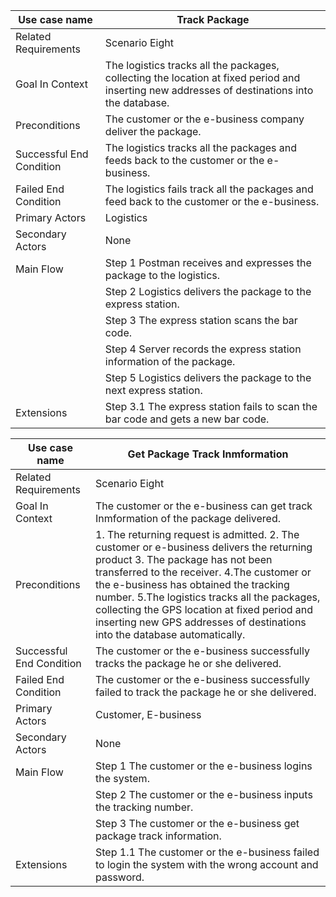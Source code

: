 | Use case name            | Track Package                            |
| ------------------------ | ---------------------------------------- |
| Related Requirements     | Scenario Eight                           |
| Goal In Context          | The logistics tracks all the packages, collecting the location at fixed period and inserting new addresses of destinations into the database. |
| Preconditions            | The customer or the e-business company deliver the package. |
| Successful End Condition | The logistics tracks all the packages and feeds back to the customer or the e-business. |
| Failed End Condition     | The logistics fails track all the packages and feed back to the customer or the e-business. |
| Primary Actors           | Logistics                                |
| Secondary Actors         | None                                     |
| Main Flow                | Step 1 Postman receives and expresses the package to the logistics. |
|                          | Step 2 Logistics delivers the package to the express station. |
|                          | Step 3 The express station  scans the bar code. |
|                          | Step 4 Server records the express station information of the package. |
|                          | Step 5 Logistics delivers the package to the next express station. |
| Extensions               | Step 3.1 The express station  fails to scan the bar code and gets a new bar code. |

 

| Use case name            | Get Package Track Inmformation           |
| ------------------------ | ---------------------------------------- |
| Related Requirements     | Scenario Eight                           |
| Goal In Context          | The customer or the e-business can get track Inmformation of the package delivered. |
| Preconditions            | 1. The returning request is admitted. 2. The customer or e-business delivers the returning product 3. The package has not been transferred to the receiver. 4.The customer or the e-business has obtained the tracking number. 5.The logistics tracks all the packages, collecting the GPS location at fixed period and inserting new GPS addresses of destinations into the database automatically. |
| Successful End Condition | The customer or the e-business successfully tracks the package he or she delivered. |
| Failed End Condition     | The customer or the e-business successfully failed to track the package he or she delivered. |
| Primary Actors           | Customer, E-business                     |
| Secondary Actors         | None                                     |
| Main Flow                | Step 1 The customer or the e-business logins the system. |
|                          | Step 2 The customer or the e-business inputs the tracking number. |
|                          | Step 3 The customer or the e-business get package track information. |
| Extensions               | Step 1.1 The customer or the e-business failed to login the system with the wrong account and password. |